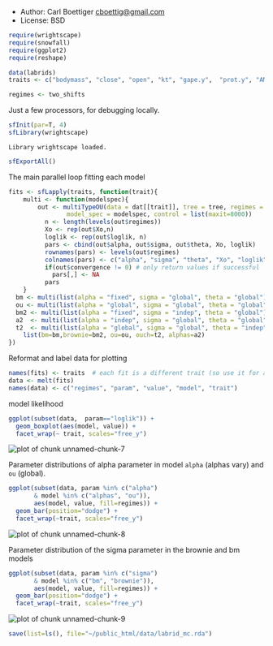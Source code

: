 * Author: Carl Boettiger <cboettig@gmail.com>
* License: BSD 



```r
require(wrightscape)
require(snowfall)
require(ggplot2)
require(reshape)
```







```r
data(labrids)
traits <- c("bodymass", "close", "open", "kt", "gape.y",  "prot.y", "AM.y", "SH.y", "LP.y")
```






```r
regimes <- two_shifts
```




Just a few processors, for debugging locally.



```r
sfInit(par=T, 4)    
sfLibrary(wrightscape)
```



```
Library wrightscape loaded.
```



```r
sfExportAll()
```




The main parallel loop fitting each model



```r
fits <- sfLapply(traits, function(trait){
	multi <- function(modelspec){ 
		out <- multiTypeOU(data = dat[[trait]], tree = tree, regimes = regimes, 
			    model_spec = modelspec, control = list(maxit=8000))
	      n <- length(levels(out$regimes))
	      Xo <- rep(out$Xo,n) 
	      loglik <- rep(out$loglik, n)
	      pars <- cbind(out$alpha, out$sigma, out$theta, Xo, loglik)
	      rownames(pars) <- levels(out$regimes)
	      colnames(pars) <- c("alpha", "sigma", "theta", "Xo", "loglik")
	      if(out$convergence != 0) # only return values if successful
      		pars[,] <- NA
	      pars
	}
  bm <- multi(list(alpha = "fixed", sigma = "global", theta = "global")) 
  ou <- multi(list(alpha = "global", sigma = "global", theta = "global")) 
  bm2 <- multi(list(alpha = "fixed", sigma = "indep", theta = "global")) 
  a2  <- multi(list(alpha = "indep", sigma = "global", theta = "global")) 
  t2  <- multi(list(alpha = "global", sigma = "global", theta = "indep")) 
	list(bm=bm,brownie=bm2, ou=ou, ouch=t2, alphas=a2)
})
```





Reformat and label data for plotting



```r
names(fits) <- traits  # each fit is a different trait (so use it for a label)
data <- melt(fits)
names(data) <- c("regimes", "param", "value", "model", "trait")
```




model likelihood



```r
ggplot(subset(data,  param=="loglik")) +
  geom_boxplot(aes(model, value)) +
  facet_wrap(~ trait, scales="free_y")
```

![plot of chunk unnamed-chunk-7](http://farm6.staticflickr.com/5239/7068022465_4d5034d009_o.png) 


Parameter distributions of alpha parameter in model `alpha` (alphas vary) and `ou` (global).  



```r
ggplot(subset(data, param %in% c("alpha") 
       & model %in% c("alphas", "ou")),
       aes(model, value, fill=regimes)) +
  geom_bar(position="dodge") +  
  facet_wrap(~trait, scales="free_y")
```

![plot of chunk unnamed-chunk-8](http://farm8.staticflickr.com/7062/7068022759_7401d0e626_o.png) 


Parameter distribution of the sigma parameter in the brownie and bm models



```r
ggplot(subset(data, param %in% c("sigma") 
       & model %in% c("bm", "brownie")),
       aes(model, value, fill=regimes)) +
  geom_bar(position="dodge") +  
  facet_wrap(~trait, scales="free_y")
```

![plot of chunk unnamed-chunk-9](http://farm8.staticflickr.com/7223/7068023083_7489c5e73c_o.png) 




```r
save(list=ls(), file="~/public_html/data/labrid_mc.rda")
```



